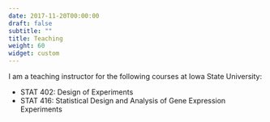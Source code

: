 ```yaml
---
date: 2017-11-20T00:00:00
draft: false
subtitle: ""
title: Teaching
weight: 60
widget: custom
---
```


I am a teaching instructor for the following courses at Iowa State University:

- STAT 402: Design of Experiments
- STAT 416: Statistical Design and Analysis of Gene Expression Experiments
